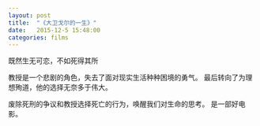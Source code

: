```yaml
---
layout: post
title:  "《大卫戈尔的一生》"
date:   2015-12-5 15:48:00
categories: films
---
```


既然生无可恋，不如死得其所

教授是一个悲剧的角色，失去了面对现实生活种种困境的勇气。
最后转向了为理想殉道，他的选择无奈多于伟大。

废除死刑的争议和教授选择死亡的行为，唤醒我们对生命的思考。
是一部好电影。

